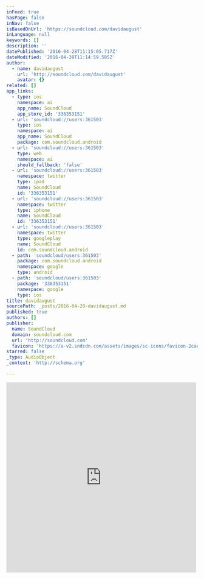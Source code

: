 ```yaml
---
inFeed: true
hasPage: false
inNav: false
isBasedOnUrl: 'https://soundcloud.com/davidaugust'
inLanguage: null
keywords: []
description: ''
datePublished: '2016-04-28T11:15:05.717Z'
dateModified: '2016-04-28T11:14:59.585Z'
author:
  - name: davidaugust
    url: 'http://soundcloud.com/davidaugust'
    avatar: {}
related: []
app_links:
  - type: ios
    namespace: ai
    app_name: SoundCloud
    app_store_id: '336353151'
  - url: 'soundcloud://users:361503'
    type: ios
    namespace: ai
    app_name: SoundCloud
    package: com.soundcloud.android
  - url: 'soundcloud://users:361503'
    type: web
    namespace: ai
    should_fallback: 'false'
  - url: 'soundcloud://users:361503'
    namespace: twitter
    type: ipad
    name: SoundCloud
    id: '336353151'
  - url: 'soundcloud://users:361503'
    namespace: twitter
    type: iphone
    name: SoundCloud
    id: '336353151'
  - url: 'soundcloud://users:361503'
    namespace: twitter
    type: googleplay
    name: SoundCloud
    id: com.soundcloud.android
  - path: 'soundcloud/users:361503'
    package: com.soundcloud.android
    namespace: google
    type: android
  - path: 'soundcloud/users:361503'
    package: '336353151'
    namespace: google
    type: ios
title: davidaugust
sourcePath: _posts/2016-04-28-davidaugust.md
published: true
authors: []
publisher:
  name: SoundCloud
  domain: soundcloud.com
  url: 'http://soundcloud.com'
  favicon: 'https://a-v2.sndcdn.com/assets/images/sc-icons/favicon-2cadd14b.ico'
starred: false
_type: AudioObject
_context: 'http://schema.org'

---
```

<iframe src="https://cdn.embedly.com/widgets/media.html?src=https%3A%2F%2Fw.soundcloud.com%2Fplayer%2F%3Fvisual%3Dtrue%26url%3Dhttp%253A%252F%252Fapi.soundcloud.com%252Fusers%252F361503%26show_artwork%3Dtrue&amp;url=https%3A%2F%2Fsoundcloud.com%2Fdavidaugust&amp;image=http%3A%2F%2Fi1.sndcdn.com%2Favatars-000180913439-uvt30u-t500x500.jpg&amp;key=b7d04c9b404c499eba89ee7072e1c4f7&amp;type=text%2Fhtml&amp;schema=soundcloud" width="500" height="500" scrolling="no" frameborder="0" allowfullscreen="" style=""></iframe>